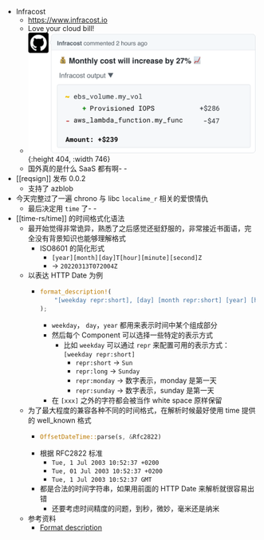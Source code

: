 - Infracost
	- https://www.infracost.io
	- Love your cloud bill!
	- ![image.png](../assets/image_1648020275199_0.png){:height 404, :width 746}
	- 国外真的是什么 SaaS 都有啊- -
- [[reqsign]] 发布 0.0.2
	- 支持了 azblob
- 今天完整过了一遍 chrono 与 libc `localime_r` 相关的爱恨情仇
	- 最后决定用 `time` 了- -
- [[time-rs/time]] 的时间格式化语法
	- 最开始觉得非常诡异，熟悉了之后感觉还挺舒服的，非常接近书面语，完全没有背景知识也能够理解格式
		- ISO8601 的简化形式
			- `[year][month][day]T[hour][minute][second]Z`
			- -> `20220313T072004Z`
	- 以表达 HTTP Date 为例
		- ```rust
		  format_description!(
		      "[weekday repr:short], [day] [month repr:short] [year] [hour]:[minute]:[second] GMT"
		  );
		  ```
			- `weekday`， `day`，`year` 都用来表示时间中某个组成部分
			- 然后每个 Component 可以选择一些特定的表示方式
				- 比如 `weekday` 可以通过 `repr` 来配置可用的表示方式：`[weekday repr:short]`
					- `repr:short` -> `Sun`
					- `repr:long` -> `Sunday`
					- `repr:monday` -> 数字表示，monday 是第一天
					- `repr:sunday` -> 数字表示，sunday 是第一天
			- 在 `[xxx]` 之外的字符都会被当作 white space 原样保留
	- 为了最大程度的兼容各种不同的时间格式，在解析时候最好使用 time 提供的 well_known 格式
		- ```rust
		  OffsetDateTime::parse(s, &Rfc2822)
		  ```
		- 根据 RFC2822 标准
			- `Tue, 1 Jul 2003 10:52:37 +0200`
			- `Tue, 01 Jul 2003 10:52:37 +0200`
			- `Tue, 1 Jul 2003 10:52:37 GMT`
		- 都是合法的时间字符串，如果用前面的 HTTP Date 来解析就很容易出错
			- 还要考虑时间精度的问题，到秒，微妙，毫米还是纳米
	- 参考资料
		- [Format description](https://time-rs.github.io/book/api/format-description.html)